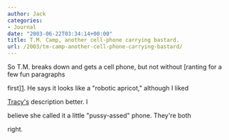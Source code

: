 ```yaml
---
author: Jack
categories:
- Journal
date: "2003-06-22T03:34:14+00:00"
title: T.M. Camp, another cell-phone carrying bastard.
url: /2003/tm-camp-another-cell-phone-carrying-bastard/
---
```


So T.M. breaks down and gets a cell phone, but not without [ranting for a few fun paragraphs
  

  
first][1]. He says it looks like a "robotic apricot," although I liked
  

  
[Tracy's][2] description better. I
  

  
believe she called it a little "pussy-assed" phone. They're both
  

  
right.

 [1]: //www.tmcamp.com/"
 [2]: http://www.sistercat.com